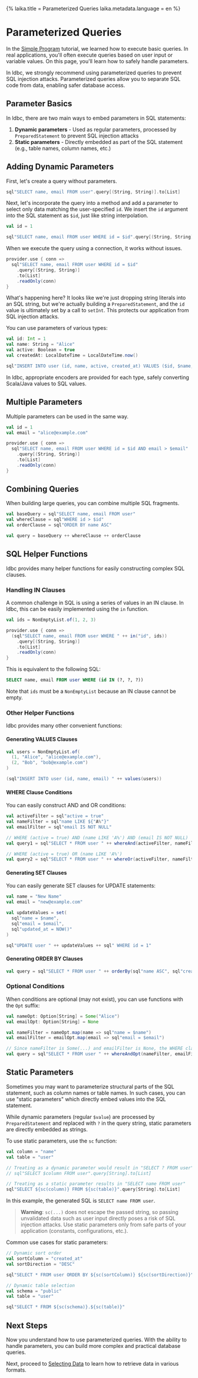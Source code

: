 {%
  laika.title = Parameterized Queries
  laika.metadata.language = en
%}

# Parameterized Queries

In the [Simple Program](/en/tutorial/Simple-Program.md) tutorial, we learned how to execute basic queries. In real applications, you'll often execute queries based on user input or variable values. On this page, you'll learn how to safely handle parameters.

In ldbc, we strongly recommend using parameterized queries to prevent SQL injection attacks. Parameterized queries allow you to separate SQL code from data, enabling safer database access.

## Parameter Basics

In ldbc, there are two main ways to embed parameters in SQL statements:

1. **Dynamic parameters** - Used as regular parameters, processed by `PreparedStatement` to prevent SQL injection attacks
2. **Static parameters** - Directly embedded as part of the SQL statement (e.g., table names, column names, etc.)

## Adding Dynamic Parameters

First, let's create a query without parameters.

```scala
sql"SELECT name, email FROM user".query[(String, String)].to[List]
```

Next, let's incorporate the query into a method and add a parameter to select only data matching the user-specified `id`. We insert the `id` argument into the SQL statement as `$id`, just like string interpolation.

```scala
val id = 1

sql"SELECT name, email FROM user WHERE id = $id".query[(String, String)].to[List]
```

When we execute the query using a connection, it works without issues.

```scala
provider.use { conn =>
  sql"SELECT name, email FROM user WHERE id = $id"
    .query[(String, String)]
    .to[List]
    .readOnly(conn)
}
```

What's happening here? It looks like we're just dropping string literals into an SQL string, but we're actually building a `PreparedStatement`, and the `id` value is ultimately set by a call to `setInt`. This protects our application from SQL injection attacks.

You can use parameters of various types:

```scala
val id: Int = 1
val name: String = "Alice"
val active: Boolean = true
val createdAt: LocalDateTime = LocalDateTime.now()

sql"INSERT INTO user (id, name, active, created_at) VALUES ($id, $name, $active, $createdAt)"
```

In ldbc, appropriate encoders are provided for each type, safely converting Scala/Java values to SQL values.

## Multiple Parameters

Multiple parameters can be used in the same way.

```scala
val id = 1
val email = "alice@example.com"

provider.use { conn =>
  sql"SELECT name, email FROM user WHERE id = $id AND email > $email"
    .query[(String, String)]
    .to[List]
    .readOnly(conn)
}
```

## Combining Queries

When building large queries, you can combine multiple SQL fragments.

```scala
val baseQuery = sql"SELECT name, email FROM user"
val whereClause = sql"WHERE id > $id"
val orderClause = sql"ORDER BY name ASC"

val query = baseQuery ++ whereClause ++ orderClause
```

## SQL Helper Functions

ldbc provides many helper functions for easily constructing complex SQL clauses.

### Handling IN Clauses

A common challenge in SQL is using a series of values in an IN clause. In ldbc, this can be easily implemented using the `in` function.

```scala
val ids = NonEmptyList.of(1, 2, 3)

provider.use { conn =>
  (sql"SELECT name, email FROM user WHERE " ++ in("id", ids))
    .query[(String, String)]
    .to[List]
    .readOnly(conn)
}
```

This is equivalent to the following SQL:

```sql
SELECT name, email FROM user WHERE (id IN (?, ?, ?))
```

Note that `ids` must be a `NonEmptyList` because an IN clause cannot be empty.

### Other Helper Functions

ldbc provides many other convenient functions:

#### Generating VALUES Clauses

```scala
val users = NonEmptyList.of(
  (1, "Alice", "alice@example.com"),
  (2, "Bob", "bob@example.com")
)

(sql"INSERT INTO user (id, name, email) " ++ values(users))
```

#### WHERE Clause Conditions

You can easily construct AND and OR conditions:

```scala
val activeFilter = sql"active = true"
val nameFilter = sql"name LIKE ${"A%"}"
val emailFilter = sql"email IS NOT NULL"

// WHERE (active = true) AND (name LIKE 'A%') AND (email IS NOT NULL)
val query1 = sql"SELECT * FROM user " ++ whereAnd(activeFilter, nameFilter, emailFilter)

// WHERE (active = true) OR (name LIKE 'A%')
val query2 = sql"SELECT * FROM user " ++ whereOr(activeFilter, nameFilter)
```

#### Generating SET Clauses

You can easily generate SET clauses for UPDATE statements:

```scala
val name = "New Name"
val email = "new@example.com"

val updateValues = set(
  sql"name = $name",
  sql"email = $email",
  sql"updated_at = NOW()"
)

sql"UPDATE user " ++ updateValues ++ sql" WHERE id = 1"
```

#### Generating ORDER BY Clauses

```scala
val query = sql"SELECT * FROM user " ++ orderBy(sql"name ASC", sql"created_at DESC")
```

### Optional Conditions

When conditions are optional (may not exist), you can use functions with the `Opt` suffix:

```scala
val nameOpt: Option[String] = Some("Alice")
val emailOpt: Option[String] = None

val nameFilter = nameOpt.map(name => sql"name = $name")
val emailFilter = emailOpt.map(email => sql"email = $email")

// Since nameFilter is Some(...) and emailFilter is None, the WHERE clause will only contain "name = ?"
val query = sql"SELECT * FROM user " ++ whereAndOpt(nameFilter, emailFilter)
```

## Static Parameters

Sometimes you may want to parameterize structural parts of the SQL statement, such as column names or table names. In such cases, you can use "static parameters" which directly embed values into the SQL statement.

While dynamic parameters (regular `$value`) are processed by `PreparedStatement` and replaced with `?` in the query string, static parameters are directly embedded as strings.

To use static parameters, use the `sc` function:

```scala
val column = "name"
val table = "user"

// Treating as a dynamic parameter would result in "SELECT ? FROM user"
// sql"SELECT $column FROM user".query[String].to[List]

// Treating as a static parameter results in "SELECT name FROM user"
sql"SELECT ${sc(column)} FROM ${sc(table)}".query[String].to[List]
```

In this example, the generated SQL is `SELECT name FROM user`.

> **Warning**: `sc(...)` does not escape the passed string, so passing unvalidated data such as user input directly poses a risk of SQL injection attacks. Use static parameters only from safe parts of your application (constants, configurations, etc.).

Common use cases for static parameters:

```scala
// Dynamic sort order
val sortColumn = "created_at" 
val sortDirection = "DESC"

sql"SELECT * FROM user ORDER BY ${sc(sortColumn)} ${sc(sortDirection)}"

// Dynamic table selection
val schema = "public"
val table = "user"

sql"SELECT * FROM ${sc(schema)}.${sc(table)}"
```

## Next Steps

Now you understand how to use parameterized queries. With the ability to handle parameters, you can build more complex and practical database queries.

Next, proceed to [Selecting Data](/en/tutorial/Selecting-Data.md) to learn how to retrieve data in various formats.
